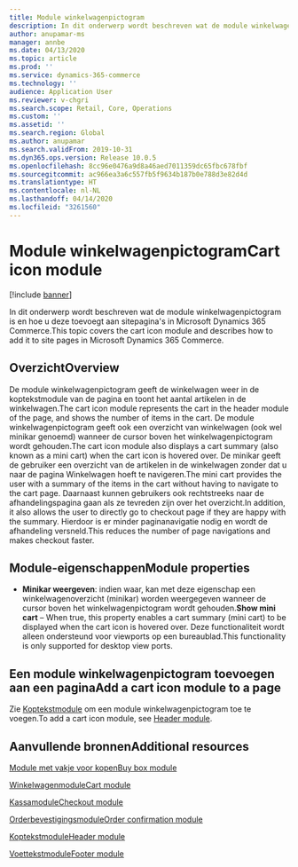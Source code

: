 ```yaml
---
title: Module winkelwagenpictogram
description: In dit onderwerp wordt beschreven wat de module winkelwagenpictogram is en hoe u deze toevoegt aan sitepagina's in Microsoft Dynamics 365 Commerce.
author: anupamar-ms
manager: annbe
ms.date: 04/13/2020
ms.topic: article
ms.prod: ''
ms.service: dynamics-365-commerce
ms.technology: ''
audience: Application User
ms.reviewer: v-chgri
ms.search.scope: Retail, Core, Operations
ms.custom: ''
ms.assetid: ''
ms.search.region: Global
ms.author: anupamar
ms.search.validFrom: 2019-10-31
ms.dyn365.ops.version: Release 10.0.5
ms.openlocfilehash: 8cc96e0476a9d8a46aed7011359dc65fbc678fbf
ms.sourcegitcommit: ac966ea3a6c557fb5f9634b187b0e788d3e82d4d
ms.translationtype: HT
ms.contentlocale: nl-NL
ms.lasthandoff: 04/14/2020
ms.locfileid: "3261560"
---
```

# <a name="cart-icon-module"></a><span data-ttu-id="4bf9d-103">Module winkelwagenpictogram</span><span class="sxs-lookup"><span data-stu-id="4bf9d-103">Cart icon module</span></span>

[!include [banner](includes/banner.md)]

<span data-ttu-id="4bf9d-104">In dit onderwerp wordt beschreven wat de module winkelwagenpictogram is en hoe u deze toevoegt aan sitepagina's in Microsoft Dynamics 365 Commerce.</span><span class="sxs-lookup"><span data-stu-id="4bf9d-104">This topic covers the cart icon module and describes how to add it to site pages in Microsoft Dynamics 365 Commerce.</span></span>

## <a name="overview"></a><span data-ttu-id="4bf9d-105">Overzicht</span><span class="sxs-lookup"><span data-stu-id="4bf9d-105">Overview</span></span>

<span data-ttu-id="4bf9d-106">De module winkelwagenpictogram geeft de winkelwagen weer in de koptekstmodule van de pagina en toont het aantal artikelen in de winkelwagen.</span><span class="sxs-lookup"><span data-stu-id="4bf9d-106">The cart icon module represents the cart in the header module of the page, and shows the number of items in the cart.</span></span> <span data-ttu-id="4bf9d-107">De module winkelwagenpictogram geeft ook een overzicht van winkelwagen (ook wel minikar genoemd) wanneer de cursor boven het winkelwagenpictogram wordt gehouden.</span><span class="sxs-lookup"><span data-stu-id="4bf9d-107">The cart icon module also displays a cart summary (also known as a mini cart) when the cart icon is hovered over.</span></span> <span data-ttu-id="4bf9d-108">De minikar geeft de gebruiker een overzicht van de artikelen in de winkelwagen zonder dat u naar de pagina Winkelwagen hoeft te navigeren.</span><span class="sxs-lookup"><span data-stu-id="4bf9d-108">The mini cart provides the user with a summary of the items in the cart without having to navigate to the cart page.</span></span> <span data-ttu-id="4bf9d-109">Daarnaast kunnen gebruikers ook rechtstreeks naar de afhandelingspagina gaan als ze tevreden zijn over het overzicht.</span><span class="sxs-lookup"><span data-stu-id="4bf9d-109">In addition, it also allows the user to directly go to checkout page if they are happy with the summary.</span></span> <span data-ttu-id="4bf9d-110">Hierdoor is er minder paginanavigatie nodig en wordt de afhandeling versneld.</span><span class="sxs-lookup"><span data-stu-id="4bf9d-110">This reduces the number of page navigations and makes checkout faster.</span></span> 

## <a name="module-properties"></a><span data-ttu-id="4bf9d-111">Module-eigenschappen</span><span class="sxs-lookup"><span data-stu-id="4bf9d-111">Module properties</span></span>

- <span data-ttu-id="4bf9d-112">**Minikar weergeven**: indien waar, kan met deze eigenschap een winkelwagenoverzicht (minikar) worden weergegeven wanneer de cursor boven het winkelwagenpictogram wordt gehouden.</span><span class="sxs-lookup"><span data-stu-id="4bf9d-112">**Show mini cart** – When true, this property enables a cart summary (mini cart) to be displayed when the cart icon is hovered over.</span></span> <span data-ttu-id="4bf9d-113">Deze functionaliteit wordt alleen ondersteund voor viewports op een bureaublad.</span><span class="sxs-lookup"><span data-stu-id="4bf9d-113">This functionality is only supported for desktop view ports.</span></span>


## <a name="add-a-cart-icon-module-to-a-page"></a><span data-ttu-id="4bf9d-114">Een module winkelwagenpictogram toevoegen aan een pagina</span><span class="sxs-lookup"><span data-stu-id="4bf9d-114">Add a cart icon module to a page</span></span>

<span data-ttu-id="4bf9d-115">Zie [Koptekstmodule](author-header-module.md) om een module winkelwagenpictogram toe te voegen.</span><span class="sxs-lookup"><span data-stu-id="4bf9d-115">To add a cart icon module, see [Header module](author-header-module.md).</span></span>


## <a name="additional-resources"></a><span data-ttu-id="4bf9d-116">Aanvullende bronnen</span><span class="sxs-lookup"><span data-stu-id="4bf9d-116">Additional resources</span></span>

[<span data-ttu-id="4bf9d-117">Module met vakje voor kopen</span><span class="sxs-lookup"><span data-stu-id="4bf9d-117">Buy box module</span></span>](add-buy-box.md)

[<span data-ttu-id="4bf9d-118">Winkelwagenmodule</span><span class="sxs-lookup"><span data-stu-id="4bf9d-118">Cart module</span></span>](add-cart-module.md)

[<span data-ttu-id="4bf9d-119">Kassamodule</span><span class="sxs-lookup"><span data-stu-id="4bf9d-119">Checkout module</span></span>](add-checkout-module.md)

[<span data-ttu-id="4bf9d-120">Orderbevestigingsmodule</span><span class="sxs-lookup"><span data-stu-id="4bf9d-120">Order confirmation module</span></span>](order-confirmation-module.md)

[<span data-ttu-id="4bf9d-121">Koptekstmodule</span><span class="sxs-lookup"><span data-stu-id="4bf9d-121">Header module</span></span>](author-header-module.md)

[<span data-ttu-id="4bf9d-122">Voettekstmodule</span><span class="sxs-lookup"><span data-stu-id="4bf9d-122">Footer module</span></span>](author-footer-module.md)
